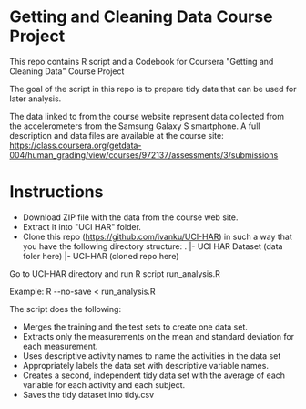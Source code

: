 Getting and Cleaning Data Course Project
=======

This repo contains R script and a Codebook for Coursera "Getting and Cleaning Data" Course Project 

The goal of the script in this repo is to prepare tidy data that can be used for later analysis.

The data linked to from the course website represent data collected from the accelerometers from the Samsung Galaxy S smartphone. A full description and data files are available at the course site: 
https://class.coursera.org/getdata-004/human_grading/view/courses/972137/assessments/3/submissions

Instructions
=======

 * Download ZIP file with the data from the course web site. 
 * Extract it into "UCI HAR" folder. 
 * Clone this repo (https://github.com/ivanku/UCI-HAR) in such a way that you have the following directory structure:
    .
    |- UCI HAR Dataset (data foler here)
    |- UCI-HAR (cloned repo here)

Go to UCI-HAR directory and run R script run_analysis.R

Example: R --no-save < run_analysis.R 

The script does the following:
 * Merges the training and the test sets to create one data set.
 * Extracts only the measurements on the mean and standard deviation for each measurement. 
 * Uses descriptive activity names to name the activities in the data set
 * Appropriately labels the data set with descriptive variable names. 
 * Creates a second, independent tidy data set with the average of each variable for each activity and each subject. 
 * Saves the tidy dataset into tidy.csv
